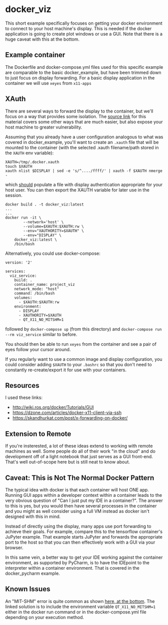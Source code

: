 # docker_viz

This short example specifically focuses on getting your docker environment to
connect to your host machine's display. This is needed if the docker application
is going to create plot windows or use a GUI. Note that there is a huge caveat
with this at the bottom.

## Example container

The Dockerfile and docker-compose.yml files used for this specific example are
comparable to the basic docker_example, but have been trimmed down to just focus
on display forwarding. For a basic display application in the container we will
use `xeyes` from `x11-apps`

## XAuth

There are several ways to forward the display to the container, but we'll focus
on a way that provides some isolation. The [source
link](http://wiki.ros.org/docker/Tutorials/GUI) for this material covers some
other ways that are much easier, but also expose your host machine to greater
vulnerability.

Assuming that you already have a user configuration analogous to what was
covered in docker_example, you'll want to create an `.xauth` file that will be
mounted to the container (with the selected .xauth filename/path stored in the
`XAUTH` env variable):

```
XAUTH=/tmp/.docker.xauth
touch $XAUTH
xauth nlist $DISPLAY | sed -e 's/^..../ffff/' | xauth -f $XAUTH nmerge -
```
which [should](http://wiki.ros.org/docker/Tutorials/GUI) populate a file with
display authentication appropriate for your host user. You can then export the
XAUTH variable for later use in the session.

```
docker build . -t docker_viz:latest
...
...
docker run -it \
        --network='host' \
        --volume=$XAUTH:$XAUTH:rw \
        --env="XAUTHORITY=$XAUTH" \
        --env="DISPLAY" \
    docker_viz:latest \
    /bin/bash
```

Alternatively, you could use docker-compose:
```
version: '2'

services:
  viz_service:
    build: .
    container_name: project_viz
    network_mode: "host"
    command: /bin/bash
    volumes:
      - $XAUTH:$XAUTH:rw
    environment:
      - DISPLAY
      - XAUTHORITY=$XAUTH
      - QT_X11_NO_MITSHM=1
```
followed by `docker-compose up` (from this directory) and `docker-compose run
--rm viz_service` similar to before.

You should then be able to run `xeyes` from the container and see a pair of eyes
follow your cursor around.

If you regularly want to use a common image and display configuration, you could
consider adding `$XAUTH` to your `.bashrc` so that you don't need to constantly
re-create/export it for use with your containers.

## Resources

I used these links:
- http://wiki.ros.org/docker/Tutorials/GUI
- https://dzone.com/articles/docker-x11-client-via-ssh
- https://skandhurkat.com/post/x-forwarding-on-docker/

## Extension to Remote

If you're insterested, a lot of these ideas extend to working with remote
machines as well. Some people do all of their work "in the cloud" and do
development off of a light notebook that just serves as a GUI front-end. That's
well out-of-scope here but is still neat to know about.

## Caveat: This is Not The Normal Docker Pattern

The typical idea with docker is that each container will host ONE app. Running
GUI apps within a developer context within a container leads to the very obvious
question of "Can I just put my IDE in a container?". The answer to this is yes,
but you would then have several processes in the container and you might as well
consider using a full VM instead as docker isn't designed with this in mind.

Instead of directly using the display, many apps use port forwarding to achieve
their goals. For example, compare this to the tensorflow container's JuPyter
example. That example starts JuPyter and forwards the appropriate port to the
host so that you can then effectively work with a GUI via your browser.

In this same vein, a better way to get your IDE working against the container
environment, as supported by PyCharm, is to have the IDEpoint to the interpreter
within a container environment. That is covered in the docker_pycharm example.

## Known Issues

An "MIT-SHM" error is quite common as shown [here, at the
bottom](http://wiki.ros.org/docker/Tutorials/GUI). The linked solution is to
include the environment variable `QT_X11_NO_MITSHM=1` either in the docker run
command or in the docker-compose.yml file depending on your execution method.
